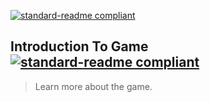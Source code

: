 [![standard-readme compliant](https://img.shields.io/badge/Return_To-Previous_Page-blueviolet.svg?style=flat-square?size=100)](../main.md)

## Introduction To Game [![standard-readme compliant](https://img.shields.io/badge/Click_Here-blueviolet.svg?style=flat-square?size=100)](./Intro.md)
> Learn more about the game.
